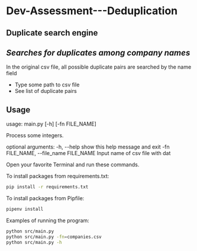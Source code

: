 # Dev-Assessment---Deduplication
## Duplicate search engine
## _Searches for duplicates among company names_


In the original csv file, all possible duplicate pairs are searched by the name field

- Type some path to csv file
- See list of duplicate pairs

## Usage

usage: main.py [-h] [-fn FILE_NAME]

Process some integers.

optional arguments:
  -h, --help            show this help message and exit
  -fn FILE_NAME, --file_name FILE_NAME
                        Input name of csv file with dat

Open your favorite Terminal and run these commands.

To install packages from requirements.txt:

```sh
pip install -r requirements.txt
```

To install packages from Pipfile:

```sh
pipenv install
```

Examples of running the program:

```sh
python src/main.py
python src/main.py -fn=companies.csv
python src/main.py -h
```
